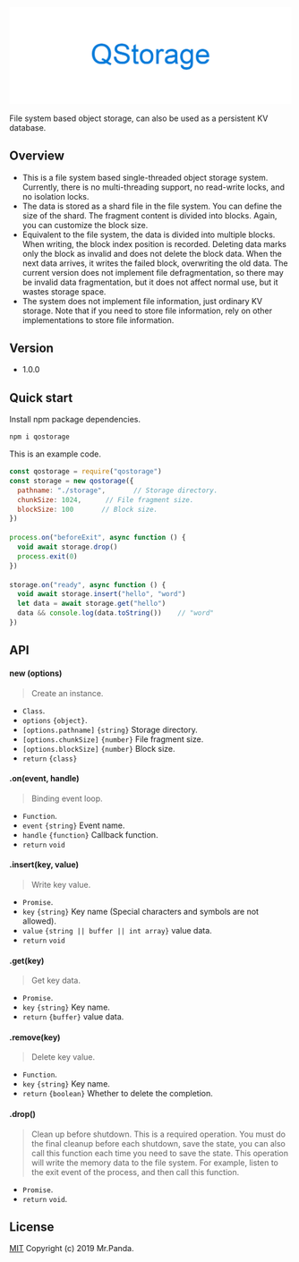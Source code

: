 ![Express Logo](./logo.png)

File system based object storage, can also be used as a persistent KV database.


## Overview

* This is a file system based single-threaded object storage system. Currently, there is no multi-threading support, no read-write locks, and no isolation locks.</br>
* The data is stored as a shard file in the file system. You can define the size of the shard. The fragment content is divided into blocks. Again, you can customize the block size.</br>
* Equivalent to the file system, the data is divided into multiple blocks. When writing, the block index position is recorded. Deleting data marks only the block as invalid and does not delete the block data. When the next data arrives, it writes the failed block, overwriting the old data. The current version does not implement file defragmentation, so there may be invalid data fragmentation, but it does not affect normal use, but it wastes storage space.</br>
* The system does not implement file information, just ordinary KV storage. Note that if you need to store file information, rely on other implementations to store file information.</br>


## Version

* 1.0.0


## Quick start

Install npm package dependencies.
```bash
npm i qostorage
```

This is an example code.
```js
const qostorage = require("qostorage")
const storage = new qostorage({
  pathname: "./storage",       // Storage directory.
  chunkSize: 1024,      // File fragment size.
  blockSize: 100       // Block size.
})

process.on("beforeExit", async function () {
  void await storage.drop()
  process.exit(0)
})

storage.on("ready", async function () {
  void await storage.insert("hello", "word")
  let data = await storage.get("hello")
  data && console.log(data.toString())    // "word"
})
```


## API

#### new (options)
> Create an instance.
* `Class`.
* `options` `{object}`.
* `[options.pathname]` `{string}` Storage directory.
* `[options.chunkSize]` `{number}` File fragment size.
* `[options.blockSize]` `{number}` Block size.
* `return` `{class}`

#### .on(event, handle)
> Binding event loop.
* `Function`.
* `event` `{string}` Event name.
* `handle` `{function}` Callback function.
* `return` `void`

#### .insert(key, value)
> Write key value.
* `Promise`.
* `key` `{string}` Key name (Special characters and symbols are not allowed).
* `value` `{string || buffer || int array}` value data.
* `return` `void`

#### .get(key)
> Get key data.
* `Promise`.
* `key` `{string}` Key name.
* `return` `{buffer}` value data.

#### .remove(key)
> Delete key value.
* `Function`.
* `key` `{string}` Key name.
* `return` `{boolean}` Whether to delete the completion.

#### .drop()
> Clean up before shutdown.
> This is a required operation. You must do the final cleanup before each shutdown, save the state, you can also call this function each time you need to save the state.
> This operation will write the memory data to the file system.
> For example, listen to the exit event of the process, and then call this function.
* `Promise`.
* `return` `void`.


## License
[MIT](./LICENSE)
Copyright (c) 2019 Mr.Panda.